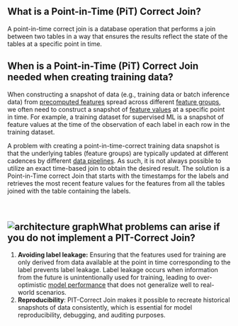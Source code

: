 **What is a Point-in-Time (PiT) Correct Join?**
-----------------------------------------------

A point-in-time correct join is a database operation that performs a join between two tables in a way that ensures the results reflect the state of the tables at a specific point in time. 

**When is a Point-in-Time (PiT) Correct Join needed when creating training data?**
----------------------------------------------------------------------------------

When constructing a snapshot of data (e.g., training data or batch inference data) from [precomputed features](http://www.hopsworks.ai/dictionary/precomputed-features) spread across different [feature groups](https://www.hopsworks.ai/dictionary/feature-groups), we often need to construct a snapshot of [feature values](http://www.hopsworks.ai/dictionary/feature-value) at a specific point in time. For example, a training dataset for supervised ML is a snapshot of feature values at the time of the observation of each label in each row in the training dataset.

A problem with creating a point-in-time-correct training data snapshot is that the underlying tables (feature groups) are typically updated at different cadences by different [data pipelines](https://www.hopsworks.ai/dictionary/data-pipelines). As such, it is not always possible to utilize an exact time-based join to obtain the desired result. The solution is a Point-in-Time correct Join that starts with the timestamps for the labels and retrieves the most recent feature values for the features from all the tables joined with the table containing the labels.

‍

![architecture graph](https://assets.website-files.com/618399cd49d125734c8dec95/62bd624ae8ee7763c2de8506_JDGtcnBU0m4B76ZX8XrXLrLJm67q7aCTdyZBHYN6LPLuhCYMAaNDZFZee6Q2xFbiaL6nR_XsHR2HZsL3U2oI2PhmDZNtAcYx9ZkKztu43DCrSsjGW2zXMSPbY4IRHCz4Vnh6YVdsXZ4hSX83.png)**What problems can arise if you do not implement a PIT-Correct Join?**
-----------------------------------------------------------------------

1. **Avoiding label leakage:** Ensuring that the features used for training are only derived from data available at the point in time corresponding to the label prevents label leakage. Label leakage occurs when information from the future is unintentionally used for training, leading to over-optimistic [model performance](http://www.hopsworks.ai/dictionary/model-performance) that does not generalize well to real-world scenarios.
2. **Reproducibility**: PIT-Correct Join makes it possible to recreate historical snapshots of data consistently, which is essential for model reproducibility, debugging, and auditing purposes.
